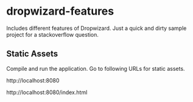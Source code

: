 # dropwizard-features
Includes different features of Dropwizard. Just a quick and dirty sample project for a stackoverflow question.


## Static Assets
Compile and run the application. Go to following URLs for static assets.

http://localhost:8080

http://localhost:8080/index.html

